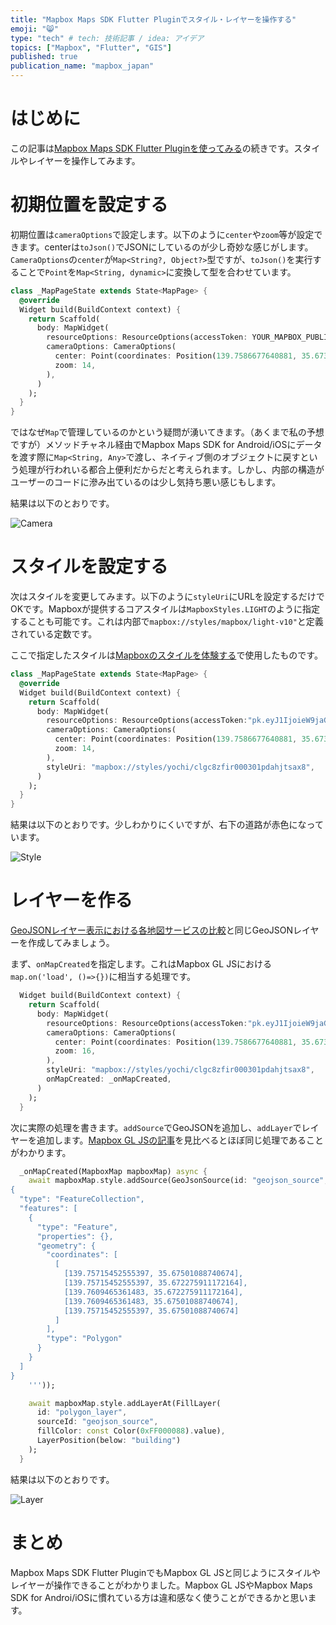 ```yaml
---
title: "Mapbox Maps SDK Flutter Pluginでスタイル・レイヤーを操作する"
emoji: "😸"
type: "tech" # tech: 技術記事 / idea: アイデア
topics: ["Mapbox", "Flutter", "GIS"]
published: true
publication_name: "mapbox_japan"
---
```


# はじめに

この記事は[Mapbox Maps SDK Flutter Pluginを使ってみる](https://zenn.dev/ottylab/articles/d9ba57ca498170)の続きです。スタイルやレイヤーを操作してみます。

# 初期位置を設定する

初期位置は`cameraOptions`で設定します。以下のように`center`や`zoom`等が設定できます。centerは`toJson()`でJSONにしているのが少し奇妙な感じがします。`CameraOptions`の`center`が`Map<String?, Object?>`型ですが、`toJson()`を実行することで`Point`を`Map<String, dynamic>`に変換して型を合わせています。

```Dart
class _MapPageState extends State<MapPage> {
  @override
  Widget build(BuildContext context) {
    return Scaffold(
      body: MapWidget(
        resourceOptions: ResourceOptions(accessToken: YOUR_MAPBOX_PUBLIC_ACCESS_TOKEN),
        cameraOptions: CameraOptions(
          center: Point(coordinates: Position(139.7586677640881, 35.67369269880291)).toJson(),
          zoom: 14,
        ),
      )
    );
  }
}
```

ではなぜ`Map`で管理しているのかという疑問が湧いてきます。（あくまで私の予想ですが）メソッドチャネル経由でMapbox Maps SDK for Android/iOSにデータを渡す際に`Map<String, Any>`で渡し、ネイティブ側のオブジェクトに戻すという処理が行われいる都合上便利だからだと考えられます。しかし、内部の構造がユーザーのコードに滲み出ているのは少し気持ち悪い感じもします。

結果は以下のとおりです。

![Camera](/images/articles/48bc1a0b1acde2/camera.png)


# スタイルを設定する

次はスタイルを変更してみます。以下のように`styleUri`にURLを設定するだけでOKです。Mapboxが提供するコアスタイルは`MapboxStyles.LIGHT`のように指定することも可能です。これは内部で`mapbox://styles/mapbox/light-v10"`と定義されている定数です。

ここで指定したスタイルは[Mapboxのスタイルを体験する](https://zenn.dev/mapbox_japan/articles/28e581db08ca16)で使用したものです。

```Dart
class _MapPageState extends State<MapPage> {
  @override
  Widget build(BuildContext context) {
    return Scaffold(
      body: MapWidget(
        resourceOptions: ResourceOptions(accessToken:"pk.eyJ1IjoieW9jaGkiLCJhIjoiY2xmczlxNzB0MDQ1cDNwb2I2aW03MTJ3aSJ9.uG_I8gTs85c1eP3eJj9MUA" ),
        cameraOptions: CameraOptions(
          center: Point(coordinates: Position(139.7586677640881, 35.67369269880291)).toJson(),
          zoom: 14,
        ),
        styleUri: "mapbox://styles/yochi/clgc8zfir000301pdahjtsax8",
      )
    );
  }
}
```

結果は以下のとおりです。少しわかりにくいですが、右下の道路が赤色になっています。

![Style](/images/articles/48bc1a0b1acde2/style.png)


# レイヤーを作る

[GeoJSONレイヤー表示における各地図サービスの比較](https://zenn.dev/mapbox_japan/articles/c7d08d14c4ed73#mapbox-gl-js)と同じGeoJSONレイヤーを作成してみましょう。

まず、`onMapCreated`を指定します。これはMapbox GL JSにおける`map.on('load', ()=>{})`に相当する処理です。

```Dart
  Widget build(BuildContext context) {
    return Scaffold(
      body: MapWidget(
        resourceOptions: ResourceOptions(accessToken:"pk.eyJ1IjoieW9jaGkiLCJhIjoiY2xmczlxNzB0MDQ1cDNwb2I2aW03MTJ3aSJ9.uG_I8gTs85c1eP3eJj9MUA" ),
        cameraOptions: CameraOptions(
          center: Point(coordinates: Position(139.7586677640881, 35.67369269880291)).toJson(),
          zoom: 16,
        ),
        styleUri: "mapbox://styles/yochi/clgc8zfir000301pdahjtsax8",
        onMapCreated: _onMapCreated,
      )
    );
  }
```

次に実際の処理を書きます。`addSource`でGeoJSONを追加し、`addLayer`でレイヤーを追加します。[Mapbox GL JSの記事](https://zenn.dev/mapbox_japan/articles/c7d08d14c4ed73#mapbox-gl-js)を見比べるとほぼ同じ処理であることがわかります。

```Dart
  _onMapCreated(MapboxMap mapboxMap) async {
    await mapboxMap.style.addSource(GeoJsonSource(id: "geojson_source", data: '''
{
  "type": "FeatureCollection",
  "features": [
    {
      "type": "Feature",
      "properties": {},
      "geometry": {
        "coordinates": [
          [
            [139.75715452555397, 35.67501088740674],
            [139.75715452555397, 35.672275911172164],
            [139.7609465361483, 35.672275911172164],
            [139.7609465361483, 35.67501088740674],
            [139.75715452555397, 35.67501088740674]
          ]
        ],
        "type": "Polygon"
      }
    }
  ]
}
    '''));

    await mapboxMap.style.addLayerAt(FillLayer(
      id: "polygon_layer",
      sourceId: "geojson_source",
      fillColor: const Color(0xFF000088).value),
      LayerPosition(below: "building")
    );
  }
```

結果は以下のとおりです。

![Layer](/images/articles/48bc1a0b1acde2/layer.png)


# まとめ

Mapbox Maps SDK Flutter PluginでもMapbox GL JSと同じようにスタイルやレイヤーが操作できることがわかりました。Mapbox GL JSやMapbox Maps SDK for Androi/iOSに慣れている方は違和感なく使うことができるかと思います。
